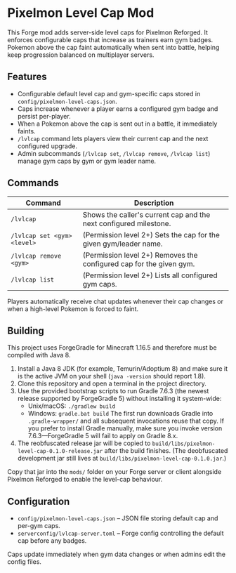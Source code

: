 # Pixelmon Level Cap Mod

This Forge mod adds server-side level caps for Pixelmon Reforged. It enforces configurable caps that increase as trainers earn gym badges. Pokemon above the cap faint automatically when sent into battle, helping keep progression balanced on multiplayer servers.

## Features

* Configurable default level cap and gym-specific caps stored in `config/pixelmon-level-caps.json`.
* Caps increase whenever a player earns a configured gym badge and persist per-player.
* When a Pokemon above the cap is sent out in a battle, it immediately faints.
* `/lvlcap` command lets players view their current cap and the next configured upgrade.
* Admin subcommands (`/lvlcap set`, `/lvlcap remove`, `/lvlcap list`) manage gym caps by gym or gym leader name.

## Commands

| Command | Description |
| --- | --- |
| `/lvlcap` | Shows the caller's current cap and the next configured milestone. |
| `/lvlcap set <gym> <level>` | (Permission level 2+) Sets the cap for the given gym/leader name. |
| `/lvlcap remove <gym>` | (Permission level 2+) Removes the configured cap for the given gym. |
| `/lvlcap list` | (Permission level 2+) Lists all configured gym caps. |

Players automatically receive chat updates whenever their cap changes or when a high-level Pokemon is forced to faint.

## Building

This project uses ForgeGradle for Minecraft 1.16.5 and therefore must be
compiled with Java 8.

1. Install a Java 8 JDK (for example, Temurin/Adoptium 8) and make sure it is
   the active JVM on your shell (`java -version` should report 1.8).
2. Clone this repository and open a terminal in the project directory.
3. Use the provided bootstrap scripts to run Gradle 7.6.3 (the newest release
   supported by ForgeGradle 5) without installing it system-wide:
   * Unix/macOS: `./gradlew build`
   * Windows: `gradle.bat build`
   The first run downloads Gradle into `.gradle-wrapper/` and all subsequent
   invocations reuse that copy. If you prefer to install Gradle manually, make
   sure you invoke version 7.6.3—ForgeGradle 5 will fail to apply on Gradle 8.x.
4. The reobfuscated release jar will be copied to
   `build/libs/pixelmon-level-cap-0.1.0-release.jar` after the build finishes.
   (The deobfuscated development jar still lives at
   `build/libs/pixelmon-level-cap-0.1.0.jar`.)

Copy that jar into the `mods/` folder on your Forge server or client alongside
Pixelmon Reforged to enable the level-cap behaviour.

## Configuration

* `config/pixelmon-level-caps.json` – JSON file storing default cap and per-gym caps.
* `serverconfig/lvlcap-server.toml` – Forge config controlling the default cap before any badges.

Caps update immediately when gym data changes or when admins edit the config files.

